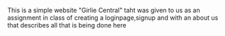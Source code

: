 This is a simple website "Girlie Central" taht was given to us as an assignment in class of creating a loginpage,signup and with an about us that describes all that is being done here
